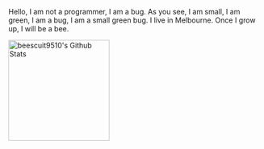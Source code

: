 Hello, I am not a programmer, I am a bug. As you see, I am small, I am green, I am a bug, I am a small green bug. I live in Melbourne. Once I grow up, I will be a bee.
<div>
<img height="200rem"alt="beescuit9510's Github Stats" src="https://github-readme-stats.vercel.app/api/top-langs?username=beescuit9510&langs_count=10&show_icons=true&locale=en&layout=donut"/>
</div>

